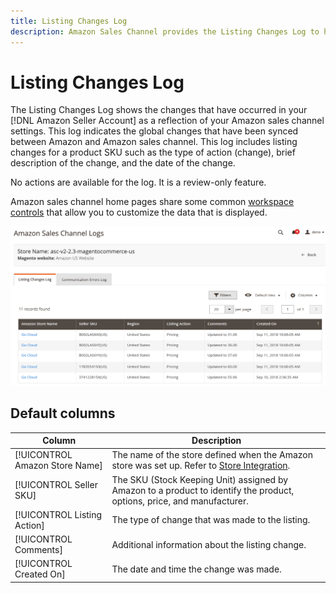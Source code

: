 ```yaml
---
title: Listing Changes Log
description: Amazon Sales Channel provides the Listing Changes Log to help you monitor the affected changes in your Amazon Seller account.
---
```


# Listing Changes Log

The Listing Changes Log shows the changes that have occurred in your [!DNL Amazon Seller Account] as a reflection of your Amazon sales channel settings. This log indicates the global changes that have been synced between Amazon and Amazon sales channel. This log includes listing changes for a product SKU such as the type of action (change), brief description of the change, and the date of the change.

No actions are available for the log. It is a review-only feature.

Amazon sales channel home pages share some common [workspace controls](./workspace-controls.md) that allow you to customize the data that is displayed.

![Listing Changes Log](assets/amazon-listing-changes-log.png)

## Default columns

|Column|Description|
|--- |--- |
|[!UICONTROL Amazon Store Name] |The name of the store defined when the Amazon store was set up. Refer to [Store Integration](./store-integration.md). |
|[!UICONTROL Seller SKU] |The SKU (Stock Keeping Unit) assigned by Amazon to a product to identify the product, options, price, and manufacturer. |
|[!UICONTROL Listing Action] |The type of change that was made to the listing. |
|[!UICONTROL Comments] |Additional information about the listing change. |
|[!UICONTROL Created On] |The date and time the change was made. |
